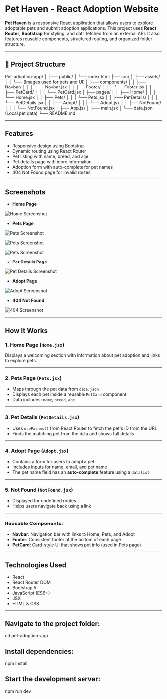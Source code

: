 # Pet Haven - React Adoption Website

**Pet Haven** is a responsive React application that allows users to explore adoptable pets and submit adoption applications. This project uses **React Router**, **Bootstrap** for styling, and data fetched from an external API. It also features reusable components, structured routing, and organized folder structure.

---

## 📂 Project Structure

Pet-adoption-app/
│
├── public/
│ └── index.html
├── src/
│ ├── assets/
│ │ └── (Images used for pets and UI)
│ ├── components/
│ │ ├── Navbar/
│ │ │ └── Navbar.jsx
│ │ ├── Footer/
│ │ │ └── Footer.jsx
│ │ ├── PetCard/
│ │ │ └── PetCard.jsx
│ ├── pages/
│ │ ├── Home/
│ │ │ └── Home.jsx
│ │ ├── Pets/
│ │ │ └── Pets.jsx
│ │ ├── PetDetails/
│ │ │ └── PetDetails.jsx
│ │ ├── Adopt/
│ │ │ └── Adopt.jsx
│ │ ├── NotFound/
│ │ │ └── NotFound.jsx
│ ├── App.jsx
│ ├── main.jsx
│ └── data.json (Local pet data)
└── README.md


---

##  Features

- Responsive design using Bootstrap
- Dynamic routing using React Router
- Pet listing with name, breed, and age
- Pet details page with more information
- Adoption form with auto-complete for pet names
- 404 Not Found page for invalid routes

---

##  Screenshots

-  **Home Page**
  
  ![Home Screenshot](/pet-adoption-app/src/Screenshots/home.jpg)

-  **Pets Page**

  ![Pets Screenshot](/pet-adoption-app/src/Screenshots/pets.PNG)

![Pets Screenshot](/pet-adoption-app/src/Screenshots/pets2.PNG)

![Pets Screenshot](/pet-adoption-app/src/Screenshots/pets3.PNG)


-  **Pet Details Page**

  ![Pet Details Screenshot](/pet-adoption-app/src/Screenshots/pet%20details.PNG)

-  **Adopt Page**

  ![Adopt Screenshot](/pet-adoption-app/src/Screenshots/adopt.PNG)

-  **404 Not Found**

  ![404 Screenshot](/pet-adoption-app/src/Screenshots/notfound.PNG)

---

##  How It Works

###  1. Home Page (`Home.jsx`)
Displays a welcoming section with information about pet adoption and links to explore pets.

---

###  2. Pets Page (`Pets.jsx`)
- Maps through the pet data from `data.json`
- Displays each pet inside a reusable `PetCard` component
- Data includes: `name`, `breed`, `age`

---

###  3. Pet Details (`PetDetails.jsx`)
- Uses `useParams()` from React Router to fetch the pet's ID from the URL
- Finds the matching pet from the data and shows full details

---

###  4. Adopt Page (`Adopt.jsx`)
- Contains a form for users to adopt a pet
- Includes inputs for name, email, and pet name
- The pet name field has an **auto-complete** feature using a `datalist`

---

### 5. Not Found (`NotFound.jsx`)
- Displayed for undefined routes
- Helps users navigate back using a link

---

###  Reusable Components:

- **Navbar**: Navigation bar with links to Home, Pets, and Adopt
- **Footer**: Consistent footer at the bottom of each page
- **PetCard**: Card-style UI that shows pet info (used in Pets page)

---

##  Technologies Used

- React
- React Router DOM
- Bootstrap 5
- JavaScript (ES6+)
- JSX
- HTML & CSS

---

## Navigate to the project folder:
cd pet-adoption-app

## Install dependencies:
npm install

## Start the development server:
npm run dev


